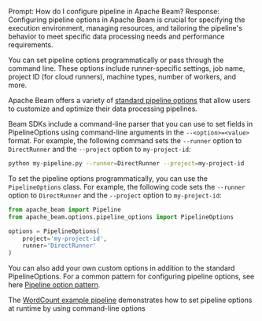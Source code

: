 Prompt:
How do I configure pipeline in Apache Beam?
Response:
Configuring pipeline options in Apache Beam is crucial for specifying the execution environment, managing resources, and tailoring the pipeline's behavior to meet specific data processing needs and performance requirements.

You can set pipeline options programmatically or pass through the command line. These options include runner-specific settings, job name, project ID (for cloud runners), machine types, number of workers, and more.

Apache Beam offers a variety of [standard pipeline options](https://github.com/apache/beam/blob/master/sdks/python/apache_beam/options/pipeline_options.py) that allow users to customize and optimize their data processing pipelines.

Beam SDKs include a command-line parser that you can use to set fields in PipelineOptions using command-line arguments in the `--<option>=<value>` format. For example, the following command sets the `--runner` option to `DirectRunner` and the `--project` option to `my-project-id`:

```bash
python my-pipeline.py --runner=DirectRunner --project=my-project-id
```

To set the pipeline options programmatically, you can use the `PipelineOptions` class. For example, the following code sets the `--runner` option to `DirectRunner` and the `--project` option to `my-project-id`:

```python
from apache_beam import Pipeline
from apache_beam.options.pipeline_options import PipelineOptions

options = PipelineOptions(
    project='my-project-id',
    runner='DirectRunner'
)
``````
You can also add your own custom options in addition to the standard PipelineOptions. For a common pattern for configuring pipeline options, see here [Pipeline option pattern](https://beam.apache.org/documentation/patterns/pipeline-options/).

The [WordCount example pipeline](https://beam.apache.org/get-started/wordcount-example/#using-parameterizable-pipelineoptions) demonstrates how to set pipeline options at runtime by using command-line options
